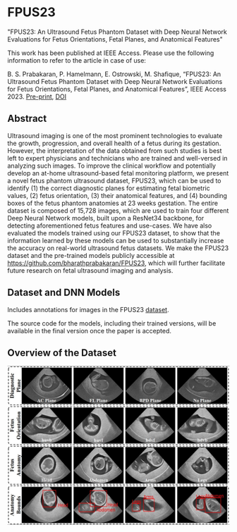 # FPUS23

"FPUS23: An Ultrasound Fetus Phantom Dataset with Deep Neural Network Evaluations for Fetus Orientations, Fetal Planes, and Anatomical Features"

This work has been published at IEEE Access. Please use the following information to refer to the article in case of use:

B. S. Prabakaran, P. Hamelmann, E. Ostrowski, M. Shafique, “FPUS23: An Ultrasound Fetus Phantom Dataset with Deep Neural Network Evaluations for Fetus Orientations, Fetal Planes, and Anatomical Features”, IEEE Access 2023. [Pre-print](https://arxiv.org/abs/2303.07852), [DOI](https://doi.org/10.1109/ACCESS.2023.3284315)

## Abstract

Ultrasound imaging is one of the most prominent technologies to evaluate the growth, progression, and overall health of a fetus during its gestation. However, the interpretation of the data obtained from such studies is best left to expert physicians and technicians who are trained and well-versed in analyzing such images. To improve the clinical workflow and potentially develop an at-home ultrasound-based fetal monitoring platform, we present a novel fetus phantom ultrasound dataset, FPUS23, which can be used to identify (1) the correct diagnostic planes for estimating fetal biometric values, (2) fetus orientation, (3) their anatomical features, and (4) bounding boxes of the fetus phantom anatomies at 23 weeks gestation. The entire dataset is composed of 15,728 images, which are used to train four different Deep Neural Network models, built upon a ResNet34 backbone, for detecting aforementioned fetus features and use-cases. We have also evaluated the models trained using our FPUS23 dataset, to show that the information learned by these models can be used to substantially increase the accuracy on real-world ultrasound fetus datasets. We make the FPUS23 dataset and the pre-trained models publicly accessible at https://github.com/bharathprabakaran/FPUS23, which will further facilitate future research on fetal ultrasound imaging and analysis.

## Dataset and DNN Models

Includes annotations for images in the FPUS23 [dataset](https://drive.google.com/file/d/1LL-r2hNiP6C190UBSE4v1FFCF3OQT9N3/view?usp=sharing).

The source code for the models, including their trained versions, will be available in the final version once the paper is accepted.

## Overview of the Dataset

<img src="img/FPUS23.JPG"/>